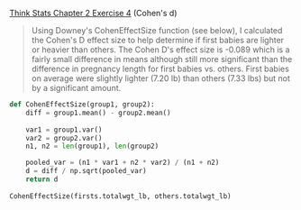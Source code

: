 [Think Stats Chapter 2 Exercise 4](http://greenteapress.com/thinkstats2/html/thinkstats2003.html#toc24) (Cohen's d)

> Using Downey's CohenEffectSize function (see below), I calculated the Cohen's D effect size to help determine if first babies are lighter or heavier than others. The Cohen D's effect size is -0.089 which is a fairly small difference in means although still more significant than the difference in pregnancy length for first babies vs. others. First babies on average were slightly lighter (7.20 lb) than others (7.33 lbs) but not by a significant amount. 

```python
def CohenEffectSize(group1, group2):
    diff = group1.mean() - group2.mean()
    
    var1 = group1.var()
    var2 = group2.var()
    n1, n2 = len(group1), len(group2)

    pooled_var = (n1 * var1 + n2 * var2) / (n1 + n2)
    d = diff / np.sqrt(pooled_var)
    return d
    
CohenEffectSize(firsts.totalwgt_lb, others.totalwgt_lb) 
```

